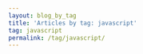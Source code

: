 ```yaml
---
layout: blog_by_tag
title: 'Articles by tag: javascript'
tag: javascript
permalink: /tag/javascript/
---
```

